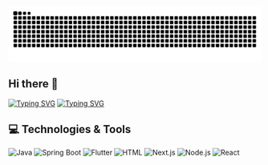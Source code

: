 ![Snake dark animation](https://github.com/IamPaulSt/IamPaulST/blob/output/github-contribution-grid-snake-dark.svg)

## Hi there 👋
[![Typing SVG](https://readme-typing-svg.demolab.com?font=Fira+Code&size=22&color=A855F7&width=600&lines=I+am+Developer;I+am+Problem+Solver;I+am+Scout;I+am+Dreamer;I+am+Paul&cursor=true)](https://github.com/IamPaulSt)
[![Typing SVG](https://readme-typing-svg.demolab.com?font=Fira+Code&size=28&speed=100&pause=500&color=A855F7&center=true&vCenter=true&width=600&lines=P;Pa;Pau;Paul)](https://github.com/TU_USUARIO)

## 💻 Technologies & Tools
![Java](https://img.shields.io/badge/Java-ED8B00?style=for-the-badge&logo=openjdk&logoColor=white)
![Spring Boot](https://img.shields.io/badge/Spring_Boot-6DB33F?style=for-the-badge&logo=spring&logoColor=white)
![Flutter](https://img.shields.io/badge/Flutter-02569B?style=for-the-badge&logo=flutter&logoColor=white)
![HTML](https://img.shields.io/badge/HTML-E34F26?style=for-the-badge&logo=html5&logoColor=white)
![Next.js](https://img.shields.io/badge/Next.js-000000?style=for-the-badge&logo=next.js&logoColor=white)
![Node.js](https://img.shields.io/badge/Node.js-339933?style=for-the-badge&logo=node.js&logoColor=white)
![React](https://img.shields.io/badge/React-61DAFB?style=for-the-badge&logo=react&logoColor=black)

<!--
**IamPaulSt/IamPaulSt** is a ✨ _special_ ✨ repository because its `README.md` (this file) appears on your GitHub profile.

Here are some ideas to get you started:

- 🔭 I’m currently working on ...
- 🌱 I’m currently learning ...
- 👯 I’m looking to collaborate on ...
- 🤔 I’m looking for help with ...
- 💬 Ask me about ...
- 📫 How to reach me: ...
- 😄 Pronouns: ...
- ⚡ Fun fact: ...
-->
